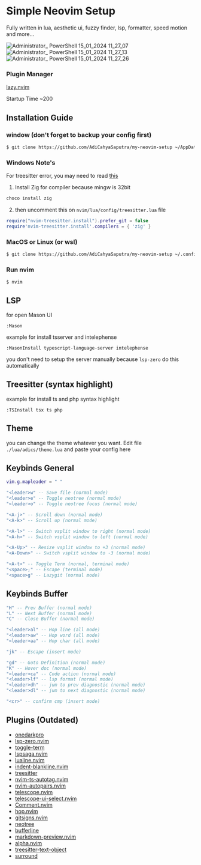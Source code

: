 # Simple Neovim Setup

Fully written in lua, aesthetic ui, fuzzy finder, lsp, formatter, speed motion and more...

![Administrator_ PowerShell 15_01_2024 11_27_07](https://github.com/AdiCahyaSaputra/my-neovim-setup/assets/77385046/08aa6a00-0b32-4e80-9852-c4303d35ad22)
![Administrator_ PowerShell 15_01_2024 11_27_13](https://github.com/AdiCahyaSaputra/my-neovim-setup/assets/77385046/05161cf6-5c1e-4a75-afde-5eb47c439a76)
![Administrator_ PowerShell 15_01_2024 11_27_26](https://github.com/AdiCahyaSaputra/my-neovim-setup/assets/77385046/ec101412-fcf2-4da4-9984-11853bcdc724)

### Plugin Manager

[lazy.nvim](https://github.com/folke/lazy.nvim)

Startup Time ~200

## Installation Guide

### window (don't forget to backup your config first)

```bash
$ git clone https://github.com/AdiCahyaSaputra/my-neovim-setup ~/AppData/Local/nvim
```

### Windows Note's

For treesitter error, you may need to read [this](https://github.com/nvim-treesitter/nvim-treesitter/wiki/Windows-support)

1. Install Zig for compiler because mingw is 32bit

```bash
choco install zig
```

2. then uncomment this on `nvim/lua/config/treesitter.lua` file

```lua
require("nvim-treesitter.install").prefer_git = false
require'nvim-treesitter.install'.compilers = { 'zig' }
```

### MacOS or Linux (or wsl)

```bash
$ git clone https://github.com/AdiCahyaSaputra/my-neovim-setup ~/.config/nvim
```

### Run nvim

```
$ nvim
```

## LSP

for open Mason UI

```
:Mason
```

example for install tsserver and intelephense

```
:MasonInstall typescript-language-server intelephense
```

you don't need to setup the server manually because `lsp-zero` do this automatically

## Treesitter (syntax highlight)

example for install ts and php syntax highlight

```
:TSInstall tsx ts php
```

## Theme

you can change the theme whatever you want. Edit file `./lua/adics/theme.lua` and paste your config here

## Keybinds General

```lua
vim.g.mapleader = " "

"<leader>w" -- Save file (normal mode)
"<leader>e" -- Toggle neotree (normal mode)
"<leader>o" -- Toggle neotree focus (normal mode)

"<A-j>" -- Scroll down (normal mode)
"<A-k>" -- Scroll up (normal mode)

"<A-l>" -- Switch vsplit window to right (normal mode)
"<A-h>" -- Switch vsplit window to left (normal mode)

"<A-Up>" -- Resize vsplit window to +3 (normal mode)
"<A-Down>" -- Switch vsplit window to -3 (normal mode)

"<A-t>" -- Toggle Term (normal, terminal mode)
"<space>;" -- Escape (terminal mode)
"<space>g" -- Lazygit (normal mode)
```

## Keybinds Buffer

```lua
"H" -- Prev Buffer (normal mode)
"L" -- Next Buffer (normal mode)
"C" -- Close Buffer (normal mode)

"<leader>al" -- Hop line (all mode)
"<leader>aw" -- Hop word (all mode)
"<leader>aa" -- Hop char (all mode)

"jk" -- Escape (insert mode)

"gd" -- Goto Definition (normal mode)
"K" -- Hover doc (normal mode)
"<leader>ca" -- Code action (normal mode)
"<leader>lf" -- lsp format (normal mode)
"<leader>dh" -- jum to prev diagnostic (normal mode)
"<leader>dl" -- jum to next diagnostic (normal mode)

"<cr>" -- confirm cmp (insert mode)
```

## Plugins (Outdated)

- [onedarkpro](https://github.com/olimorris/onedarkpro.nvim)
- [lsp-zero.nvim](https://github.com/VonHeikemen/lsp-zero.nvim)
- [toggle-term](https://github.com/akinsho/toggleterm.nvim)
- [lspsaga.nvim](https://github.com/glepnir/lspsaga.nvim)
- [lualine.nvim](https://github.com/nvim-lualine/lualine.nvim)
- [indent-blankline.nvim](https://github.com/lukas-reineke/indent-blankline.nvim)
- [treesitter](https://github.com/nvim-treesitter/nvim-treesitter)
- [nvim-ts-autotag.nvim](https://github.com/windwp/nvim-ts-autotag)
- [nvim-autopairs.nvim](https://github.com/windwp/nvim-autopairs)
- [telescope.nvim](https://github.com/nvim-telescope/telescope.nvim)
- [telescope-ui-select.nvim](https://github.com/nvim-telescope/telescope-ui-select.nvim)
- [Comment.nvim](https://github.com/numToStr/Comment.nvim)
- [hop.nvim](https://github.com/phaazon/hop.nvim)
- [gitsigns.nvim](https://github.com/lewis6991/gitsigns.nvim)
- [neotree](https://github.com/nvim-neo-tree/neo-tree.nvim)
- [bufferline](https://github.com/akinsho/bufferline.nvim)
- [markdown-preview.nvim](https://github.com/iamcco/markdown-preview.nvim)
- [alpha.nvim](https://github.com/goolord/alpha-nvim)
- [treesitter-text-object](https://github.com/nvim-treesitter/nvim-treesitter-textobjects)
- [surround](https://github.com/kylechui/nvim-surround)
